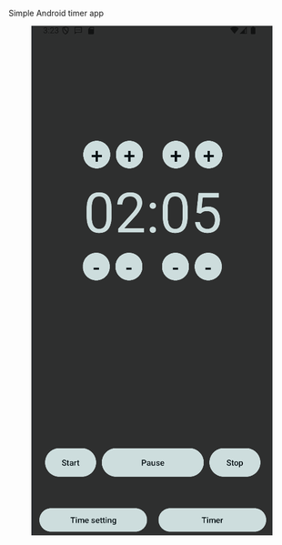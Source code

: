Simple Android timer app
<p align="center">
  <img src="https://github.com/karozaj/AndroidTimer/blob/master/.github/1.png">
</p>
